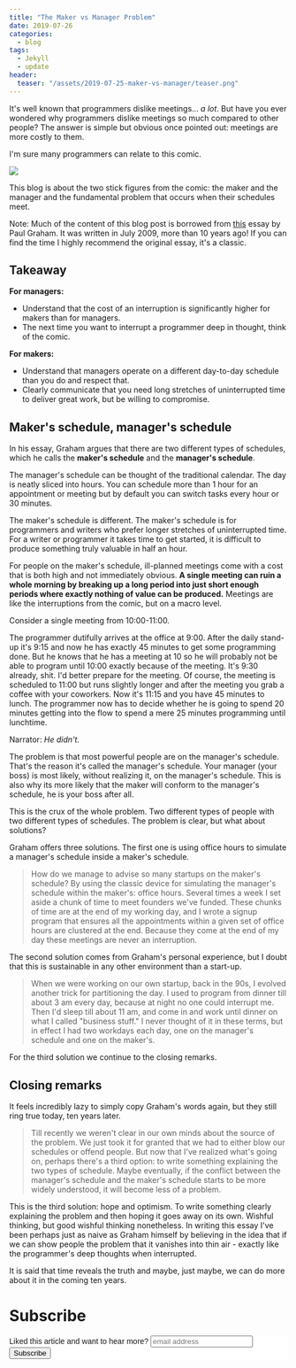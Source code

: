```yaml
---
title: "The Maker vs Manager Problem"
date: 2019-07-26
categories:
  - blog
tags:
  - Jekyll
  - update
header: 
  teaser: "/assets/2019-07-25-maker-vs-manager/teaser.png"
---
```

<!-- ctrl + alt + v -->
It's well known that programmers dislike meetings... *a lot*. But have
you ever wondered why programmers dislike meetings so much compared to
other people? The answer is simple but obvious once pointed out:
meetings are more costly to them.

I'm sure many programmers can relate to this comic.

<img src="/assets/2019-07-25-maker-vs-manager/comic.png">

This blog is about the two stick figures from the comic: the maker and
the manager and the fundamental problem that occurs when their
schedules meet.

Note: Much of the content of this blog post is borrowed from
[this](http://www.paulgraham.com/makersschedule.html) essay by Paul
Graham. It was written in July 2009, more than 10 years ago!  If you
can find the time I highly recommend the original essay, it's a
classic.

## Takeaway

**For managers:**
- Understand that the cost of an interruption is significantly higher
  for makers than for managers.
- The next time you want to interrupt a programmer deep in thought,
  think of the comic.

**For makers:**
- Understand that managers operate on a different day-to-day schedule than you
do and respect that.
- Clearly communicate that you need long stretches of uninterrupted
  time to deliver great work, but be willing to compromise.

## Maker's schedule, manager's schedule

In his essay, Graham argues that there are two different types of
schedules, which he calls the **maker's schedule** and the **manager's schedule**.

The manager's schedule can be thought of the traditional calendar. The
day is neatly sliced into hours.  You can schedule more than 1 hour
for an appointment or meeting but by default you can switch tasks
every hour or 30 minutes.

The maker's schedule is different. The maker's schedule is for
programmers and writers who prefer longer stretches of uninterrupted
time. For a writer or programmer it takes time to get started, it is
difficult to produce something truly valuable in half an hour.

For people on the maker's schedule, ill-planned meetings come with a
cost that is both high and not immediately obvious. **A single meeting
can ruin a whole morning by breaking up a long period into just short
enough periods where exactly nothing of value can be produced.**
Meetings are like the interruptions from the comic, but on a macro
level.

Consider a single meeting from 10:00-11:00.

The programmer dutifully arrives at the office at 9:00. After the
daily stand-up it's 9:15 and now he has exactly 45 minutes to get
some programming done. But he knows that he has a meeting at 10 so
he will probably not be able to program until 10:00 exactly because of
the meeting. It's 9:30 already, shit. I'd better prepare for the
meeting. Of course, the meeting is scheduled to 11:00 but runs
slightly longer and after the meeting you grab a coffee with your
coworkers. Now it's 11:15 and you have 45 minutes to lunch. The
programmer now has to decide whether he is going to spend 20
minutes getting into the flow to spend a mere 25 minutes
programming until lunchtime.

Narrator: *He didn't.*

The problem is that most powerful people are on the manager's
schedule. That's the reason it's called the manager's schedule. Your
manager (your boss) is most likely, without realizing it, on the
manager's schedule. This is also why its more likely that the maker
will conform to the manager's schedule, he is your boss after all.

This is the crux of the whole problem. Two different types of people
with two different types of schedules. The problem is clear, but what
about solutions?

Graham offers three solutions. The first one is using office hours to
simulate a manager's schedule inside a maker's schedule.

> How do we manage to advise so many startups on the maker's schedule?
> By using the classic device for simulating the manager's schedule
> within the maker's: office hours. Several times a week I set aside a
> chunk of time to meet founders we've funded. These chunks of time are
> at the end of my working day, and I wrote a signup program that
> ensures all the appointments within a given set of office hours are
> clustered at the end. Because they come at the end of my day these
> meetings are never an interruption.

The second solution comes from Graham's personal experience, but I
doubt that this is sustainable in any other environment than a
start-up.

> When we were working on our own startup, back in the 90s, I evolved
> another trick for partitioning the day. I used to program from dinner
> till about 3 am every day, because at night no one could interrupt
> me. Then I'd sleep till about 11 am, and come in and work until dinner
> on what I called "business stuff." I never thought of it in these
> terms, but in effect I had two workdays each day, one on the manager's
> schedule and one on the maker's.

For the third solution we continue to the closing remarks.

## Closing remarks

It feels incredibly lazy to simply copy Graham's words again, but they
still ring true today, ten years later.

> Till recently we weren't clear in our own minds about the source of
> the problem. We just took it for granted that we had to either blow
> our schedules or offend people. But now that I've realized what's
> going on, perhaps there's a third option: to write something
> explaining the two types of schedule. Maybe eventually, if the
> conflict between the manager's schedule and the maker's schedule
> starts to be more widely understood, it will become less of a problem.

This is the third solution: hope and optimism. To write something
clearly explaining the problem and then hoping it goes away on its
own. Wishful thinking, but good wishful thinking nonetheless.  In
writing this essay I've been perhaps just as naive as Graham himself
by believing in the idea that if we can show people the problem that it
vanishes into thin air - exactly like the programmer's deep
thoughts when interrupted.

It is said that time reveals the truth and maybe, just maybe, we can
do more about it in the coming ten years.

# Subscribe

<!-- Begin Mailchimp Signup Form -->
<link href="//cdn-images.mailchimp.com/embedcode/horizontal-slim-10_7.css" rel="stylesheet" type="text/css">
<style type="text/css">
  #mc_embed_signup{background:#fff; clear:left; font:14px Helvetica,Arial,sans-serif; width:100%;}
  /* Add your own Mailchimp form style overrides in your site stylesheet or in this style block.
     We recommend moving this block and the preceding CSS link to the HEAD of your HTML file. */
</style>
<div id="mc_embed_signup">
<form action="https://gmail.us3.list-manage.com/subscribe/post?u=92fe86c389878585bc87837e8&amp;id=50543deff9" method="post" id="mc-embedded-subscribe-form" name="mc-embedded-subscribe-form" class="validate" target="_blank" novalidate>
    <div id="mc_embed_signup_scroll">
  <label for="mce-EMAIL">Liked this article and want to hear more?</label>
  <input type="email" value="" name="EMAIL" class="email" id="mce-EMAIL" placeholder="email address" required>
    <!-- real people should not fill this in and expect good things - do not remove this or risk form bot signups-->
    <div style="position: absolute; left: -5000px;" aria-hidden="true"><input type="text" name="b_92fe86c389878585bc87837e8_50543deff9" tabindex="-1" value=""></div>
    <div class="clear"><input type="submit" value="Subscribe" name="subscribe" id="mc-embedded-subscribe" class="button"></div>
    </div>
</form>
</div>

<!--End mc_embed_signup-->
